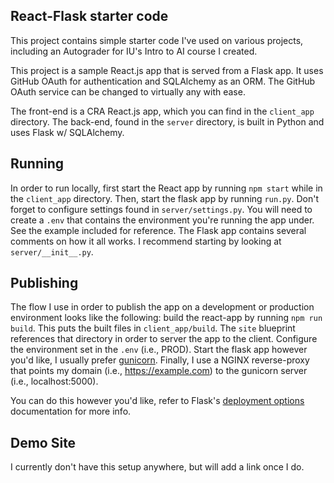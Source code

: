## React-Flask starter code
This project contains simple starter code I've used on various projects, including an Autograder for IU's Intro to AI course I created.

This project is a sample React.js app that is served from a Flask app. It uses GitHub OAuth for authentication and SQLAlchemy as an ORM. The GitHub OAuth service can be changed to virtually any with ease.

The front-end is a CRA React.js app, which you can find in the `client_app` directory. The back-end, found in the `server` directory, is built in Python and uses Flask w/ SQLAlchemy. 

## Running
In order to run locally, first start the React app by running `npm start` while in the `client_app` directory. Then, start the flask app by running `run.py`. Don't forget to configure settings found in `server/settings.py`. You will need to create a `.env` that contains the environment you're running the app under. See the example included for reference. The Flask app contains several comments on how it all works. I recommend starting by looking at `server/__init__.py`. 

## Publishing
The flow I use in order to publish the app on a development or production environment looks like the following: build the react-app by running `npm run build`. This puts the built files in `client_app/build`. The `site` blueprint references that directory in order to server the app to the client. Configure the environment set in the `.env` (i.e., PROD). Start the flask app however you'd like, I usually prefer [gunicorn](https://gunicorn.org/). Finally, I use a NGINX reverse-proxy that points my domain (i.e., https://example.com) to the gunicorn server (i.e., localhost:5000). 

You can do this however you'd like, refer to Flask's [deployment options](https://flask.palletsprojects.com/en/1.1.x/deploying/) documentation for more info.

## Demo Site
I currently don't have this setup anywhere, but will add a link once I do.